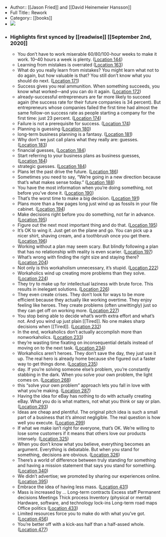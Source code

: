 - Author:: [[Jason Fried]] and [[David Heinemeier Hansson]]
- Full Title:: Rework
- Category:: [[books]]
- ![](https://images-na.ssl-images-amazon.com/images/I/41tTcBdGo0L._SL400_.jpg)
- ### Highlights first synced by [[readwise]] [[September 2nd, 2020]]
    - You don’t have to work miserable 60/80/100-hour weeks to make it work. 10–40 hours a week is plenty. ([Location 144](https://readwise.io/to_kindle?action=open&asin=B002MUAJ2A&location=144))
    - Learning from mistakes is overrated ([Location 163](https://readwise.io/to_kindle?action=open&asin=B002MUAJ2A&location=163))
    - What do you really learn from mistakes? You might learn what not to do again, but how valuable is that? You still don’t know what you should do next. ([Location 171](https://readwise.io/to_kindle?action=open&asin=B002MUAJ2A&location=171))
    - Success gives you real ammunition. When something succeeds, you know what worked—and you can do it again. ([Location 172](https://readwise.io/to_kindle?action=open&asin=B002MUAJ2A&location=172))
    - already-successful entrepreneurs are far more likely to succeed again (the success rate for their future companies is 34 percent). But entrepreneurs whose companies failed the first time had almost the same follow-on success rate as people starting a company for the first time: just 23 percent. ([Location 174](https://readwise.io/to_kindle?action=open&asin=B002MUAJ2A&location=174))
    - Failure is not a prerequisite for success. ([Location 174](https://readwise.io/to_kindle?action=open&asin=B002MUAJ2A&location=174))
    - Planning is guessing ([Location 180](https://readwise.io/to_kindle?action=open&asin=B002MUAJ2A&location=180))
    - long-term business planning is a fantasy. ([Location 181](https://readwise.io/to_kindle?action=open&asin=B002MUAJ2A&location=181))
    - Why don’t we just call plans what they really are: guesses. ([Location 183](https://readwise.io/to_kindle?action=open&asin=B002MUAJ2A&location=183))
    - financial guesses, ([Location 184](https://readwise.io/to_kindle?action=open&asin=B002MUAJ2A&location=184))
    - Start referring to your business plans as business guesses, ([Location 184](https://readwise.io/to_kindle?action=open&asin=B002MUAJ2A&location=184))
    - strategic guesses. ([Location 184](https://readwise.io/to_kindle?action=open&asin=B002MUAJ2A&location=184))
    - Plans let the past drive the future. ([Location 186](https://readwise.io/to_kindle?action=open&asin=B002MUAJ2A&location=186))
    - Sometimes you need to say, “We’re going in a new direction because that’s what makes sense today.” ([Location 188](https://readwise.io/to_kindle?action=open&asin=B002MUAJ2A&location=188))
    - You have the most information when you’re doing something, not before you’ve done it. ([Location 190](https://readwise.io/to_kindle?action=open&asin=B002MUAJ2A&location=190))
    - That’s the worst time to make a big decision. ([Location 191](https://readwise.io/to_kindle?action=open&asin=B002MUAJ2A&location=191))
    - Plans more than a few pages long just wind up as fossils in your file cabinet. ([Location 194](https://readwise.io/to_kindle?action=open&asin=B002MUAJ2A&location=194))
    - Make decisions right before you do something, not far in advance. ([Location 195](https://readwise.io/to_kindle?action=open&asin=B002MUAJ2A&location=195))
    - Figure out the next most important thing and do that. ([Location 195](https://readwise.io/to_kindle?action=open&asin=B002MUAJ2A&location=195))
    - It’s OK to wing it. Just get on the plane and go. You can pick up a nicer shirt, shaving cream, and a toothbrush once you get there. ([Location 196](https://readwise.io/to_kindle?action=open&asin=B002MUAJ2A&location=196))
    - Working without a plan may seem scary. But blindly following a plan that has no relationship with reality is even scarier. ([Location 197](https://readwise.io/to_kindle?action=open&asin=B002MUAJ2A&location=197))
    - What’s wrong with finding the right size and staying there? ([Location 204](https://readwise.io/to_kindle?action=open&asin=B002MUAJ2A&location=204))
    - Not only is this workaholism unnecessary, it’s stupid. ([Location 222](https://readwise.io/to_kindle?action=open&asin=B002MUAJ2A&location=222))
    - Workaholics wind up creating more problems than they solve. ([Location 224](https://readwise.io/to_kindle?action=open&asin=B002MUAJ2A&location=224))
    - They try to make up for intellectual laziness with brute force. This results in inelegant solutions. ([Location 226](https://readwise.io/to_kindle?action=open&asin=B002MUAJ2A&location=226))
    - They even create crises. They don’t look for ways to be more efficient because they actually like working overtime. They enjoy feeling like heroes. They create problems (often unwittingly) just so they can get off on working more. ([Location 227](https://readwise.io/to_kindle?action=open&asin=B002MUAJ2A&location=227))
    - You stop being able to decide what’s worth extra effort and what’s not. And you wind up just plain [[Tired]]. No one makes sharp decisions when [[Tired]]. ([Location 232](https://readwise.io/to_kindle?action=open&asin=B002MUAJ2A&location=232))
    - In the end, workaholics don’t actually accomplish more than nonworkaholics. ([Location 233](https://readwise.io/to_kindle?action=open&asin=B002MUAJ2A&location=233))
    - they’re wasting time fixating on inconsequential details instead of moving on to the next task. ([Location 234](https://readwise.io/to_kindle?action=open&asin=B002MUAJ2A&location=234))
    - Workaholics aren’t heroes. They don’t save the day, they just use it up. The real hero is already home because she figured out a faster way to get things done. ([Location 235](https://readwise.io/to_kindle?action=open&asin=B002MUAJ2A&location=235))
    - day. If you’re solving someone else’s problem, you’re constantly stabbing in the dark. When you solve your own problem, the light comes on. ([Location 268](https://readwise.io/to_kindle?action=open&asin=B002MUAJ2A&location=268))
    - this “solve your own problem” approach lets you fall in love with what you’re making. ([Location 287](https://readwise.io/to_kindle?action=open&asin=B002MUAJ2A&location=287))
    - Having the idea for eBay has nothing to do with actually creating eBay. What you do is what matters, not what you think or say or plan. ([Location 293](https://readwise.io/to_kindle?action=open&asin=B002MUAJ2A&location=293))
    - Ideas are cheap and plentiful. The original pitch idea is such a small part of a business that it’s almost negligible. The real question is how well you execute. ([Location 299](https://readwise.io/to_kindle?action=open&asin=B002MUAJ2A&location=299))
    - If what we make isn’t right for everyone, that’s OK. We’re willing to lose some customers if it means that others love our products intensely. ([Location 325](https://readwise.io/to_kindle?action=open&asin=B002MUAJ2A&location=325))
    - When you don’t know what you believe, everything becomes an argument. Everything is debatable. But when you stand for something, decisions are obvious. ([Location 326](https://readwise.io/to_kindle?action=open&asin=B002MUAJ2A&location=326))
    - There’s a world of difference between truly standing for something and having a mission statement that says you stand for something. ([Location 340](https://readwise.io/to_kindle?action=open&asin=B002MUAJ2A&location=340))
    - We didn’t advertise; we promoted by sharing our experiences online. ([Location 395](https://readwise.io/to_kindle?action=open&asin=B002MUAJ2A&location=395))
    - Embrace the idea of having less mass. ([Location 431](https://readwise.io/to_kindle?action=open&asin=B002MUAJ2A&location=431))
    - Mass is increased by … Long-term contracts Excess staff Permanent decisions Meetings Thick process Inventory (physical or mental) Hardware, software, and technology lock-ins Long-term road maps Office politics ([Location 433](https://readwise.io/to_kindle?action=open&asin=B002MUAJ2A&location=433))
    - Limited resources force you to make do with what you’ve got. ([Location 456](https://readwise.io/to_kindle?action=open&asin=B002MUAJ2A&location=456))
    - You’re better off with a kick-ass half than a half-assed whole. ([Location 477](https://readwise.io/to_kindle?action=open&asin=B002MUAJ2A&location=477))
